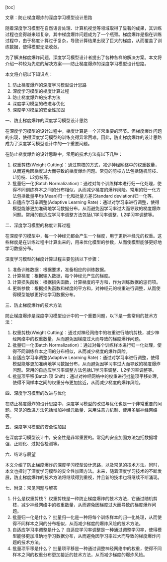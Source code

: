 
[toc]                    
                
                
文章：防止梯度爆炸的深度学习模型设计思路

随着深度学习模型在自然语言处理、计算机视觉等领域取得了显著的成果，其训练过程也变得越来越复杂，其中梯度爆炸问题成为了一个瓶颈。梯度爆炸是指在训练过程中，由于梯度计算过于复杂，导致计算结果出现了巨大的梯度，从而覆盖了训练数据，使得模型无法收敛。

为了解决梯度爆炸问题，深度学习模型设计者提出了各种各样的解决方案。本文将介绍一种较为先进的解决方案——防止梯度爆炸的深度学习模型设计思路。

本文将介绍以下知识点：

1. 防止梯度爆炸的深度学习模型设计思路
2. 深度学习模型的梯度计算过程
3. 防止梯度爆炸的技术方法
4. 深度学习模型的改进与优化
5. 深度学习模型的安全性加固

一、防止梯度爆炸的深度学习模型设计思路

在深度学习模型的设计过程中，梯度计算是一个非常重要的环节。但梯度爆炸问题的出现，使得深度学习模型的训练变得异常困难。因此，防止梯度爆炸的设计思路成为了深度学习模型设计中的一个重要问题。

在防止梯度爆炸的设计思路中，常用的技术方法有以下几种：

1. 权重剪枝(Weight Cutting)：通过剪枝的方式，减少神经网络中的权重数量，从而避免因梯度过大而导致的梯度爆炸问题。常见的剪枝方法包括随机剪枝、L1剪枝、L2剪枝等。
2. 批量归一化(Batch Normalization)：通过对每个训练样本进行归一化处理，使得不同训练样本之间的分布相似，从而减少梯度的爆炸风险。常用的归一化方法包括批量平均(Mean)归一化和批量方差(Standard deviation)归一化等。
3. 自适应学习率调整(Adaptive Learning Rate)：通过对学习率进行调整，使得模型能够更加准确地学习数据分布，从而避免因学习率过大而导致的梯度爆炸问题。常用的自适应学习率调整方法包括L1学习率调整、L2学习率调整等。

二、深度学习模型的梯度计算过程

在深度学习模型中，每一个神经元都会产生一个梯度，用于更新神经元的权重。这些梯度是在训练过程中计算出来的，用来优化模型的参数，从而使模型能够更好地学习数据分布。

深度学习模型的梯度计算过程主要包括以下步骤：

1. 准备训练数据：根据要求，准备相应的训练数据。
2. 计算梯度：根据输入数据，每个神经元产生的梯度。
3. 计算损失函数：根据损失函数，计算梯度的平方和，作为训练数据的惩罚项。
4. 更新参数：根据损失函数和梯度的平方和，对神经元的权重进行调整，从而使得模型能够更好地学习数据分布。

三、防止梯度爆炸的技术方法

防止梯度爆炸是深度学习模型设计中的一个重要问题，以下是一些常用的技术方法：

1. 权重剪枝(Weight Cutting)：通过对神经网络中的权重进行随机剪枝，减少神经网络中的权重数量，从而避免因梯度过大而导致的梯度爆炸问题。
2. 批量归一化(Batch Normalization)：通过对每个训练样本进行归一化处理，使得不同训练样本之间的分布相似，从而减少梯度的爆炸风险。
3. 自适应学习率调整(Adaptive Learning Rate)：通过对学习率进行调整，使得模型能够更加准确地学习数据分布，从而避免因学习率过大而导致的梯度爆炸问题。常用的自适应学习率调整方法包括L1学习率调整、L2学习率调整等。
4. 批量项平移(Batch 项 Shift)：通过对神经网络中的权重进行批量项平移处理，使得不同样本之间的权重分布更加接近，从而减少梯度的爆炸风险。

四、深度学习模型的改进与优化

在防止梯度爆炸的设计思路中，深度学习模型的改进与优化也是一个非常重要的问题。常见的改进方法包括增加神经元数量、采用注意力机制、使用多层神经网络等。

五、深度学习模型的安全性加固

在深度学习模型设计中，安全性是非常重要的。常见的安全加固方法包括数据增强、正则化、过拟合检测等。

六、结论与展望

本文介绍了防止梯度爆炸的深度学习模型设计思路，以及常见的技术方法。同时，本文也探讨了深度学习模型的安全性加固方法。未来，随着深度学习技术的不断发展，防止梯度爆炸的技术方法将继续得到重视，并且新的技术也将继续不断涌现。

七、附录：常见问题与解答

1. 什么是权重剪枝？
权重剪枝是一种防止梯度爆炸的技术方法，它通过随机剪枝，减少神经网络中的权重数量，从而避免因梯度过大而导致的梯度爆炸问题。
2. 批量归一化是什么？
批量归一化是一种将每个训练样本的归一化处理，从而使得不同样本之间的分布相似，从而减少梯度的爆炸风险的技术方法。
3. 自适应学习率调整是什么？
自适应学习率调整是一种通过调整学习率，使得模型能够更加准确地学习数据分布，从而避免因学习率过大而导致的梯度爆炸问题的技术方法。
4. 批量项平移是什么？
批量项平移是一种通过调整神经网络中的权重，使得不同样本之间的权重分布更加接近的技术方法，从而减少梯度的爆炸风险。

